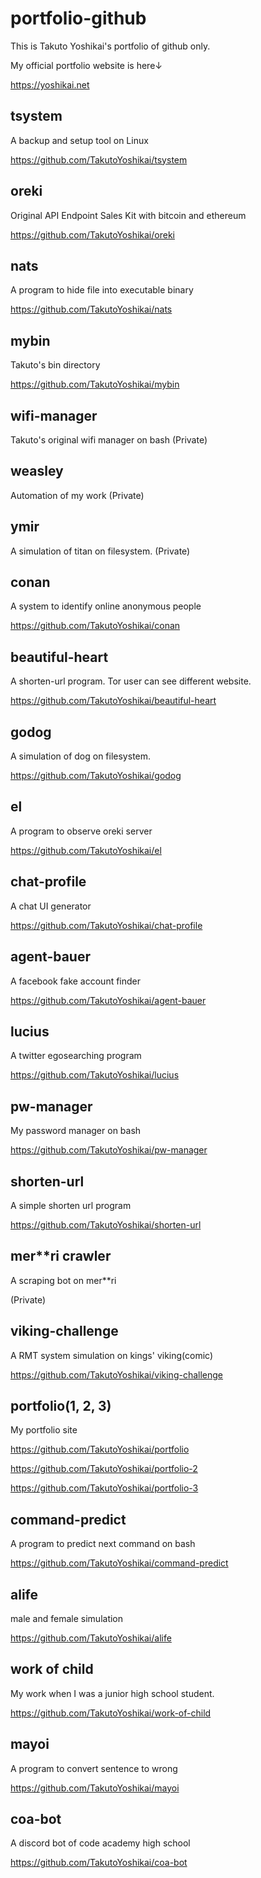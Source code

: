 # portfolio-github

This is Takuto Yoshikai's portfolio of github only.

My official portfolio website is here↓

https://yoshikai.net

## tsystem
A backup and setup tool on Linux

https://github.com/TakutoYoshikai/tsystem

## oreki
Original API Endpoint Sales Kit with bitcoin and ethereum

https://github.com/TakutoYoshikai/oreki

## nats
A program to hide file into executable binary

https://github.com/TakutoYoshikai/nats

## mybin
Takuto's bin directory

https://github.com/TakutoYoshikai/mybin

## wifi-manager
Takuto's original wifi manager on bash
(Private)

## weasley
Automation of my work
(Private)

## ymir
A simulation of titan on filesystem.
(Private)

## conan
A system to identify online anonymous people

https://github.com/TakutoYoshikai/conan

## beautiful-heart
A shorten-url program. Tor user can see different website.

https://github.com/TakutoYoshikai/beautiful-heart

## godog
A simulation of dog on filesystem.

https://github.com/TakutoYoshikai/godog

## el
A program to observe oreki server

https://github.com/TakutoYoshikai/el

## chat-profile
A chat UI generator

https://github.com/TakutoYoshikai/chat-profile

## agent-bauer
A facebook fake account finder

https://github.com/TakutoYoshikai/agent-bauer

## lucius
A twitter egosearching program

https://github.com/TakutoYoshikai/lucius

## pw-manager
My password manager on bash

https://github.com/TakutoYoshikai/pw-manager

## shorten-url
A simple shorten url program

https://github.com/TakutoYoshikai/shorten-url

## mer**ri crawler
A scraping bot on mer**ri

(Private)

## viking-challenge
A RMT system simulation on kings' viking(comic)

https://github.com/TakutoYoshikai/viking-challenge

## portfolio(1, 2, 3)
My portfolio site

https://github.com/TakutoYoshikai/portfolio

https://github.com/TakutoYoshikai/portfolio-2

https://github.com/TakutoYoshikai/portfolio-3

## command-predict
A program to predict next command on bash

https://github.com/TakutoYoshikai/command-predict


## alife
male and female simulation

https://github.com/TakutoYoshikai/alife

## work of child
My work when I was a junior high school student.

https://github.com/TakutoYoshikai/work-of-child

## mayoi
A program to convert sentence to wrong

https://github.com/TakutoYoshikai/mayoi

## coa-bot
A discord bot of code academy high school

https://github.com/TakutoYoshikai/coa-bot
